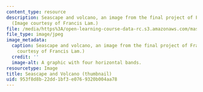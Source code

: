 ```yaml
---
content_type: resource
description: Seascape and volcano, an image from the final project of Francis Lam.
  (Image courtesy of Francis Lam.)
file: /media/https%3A/open-learning-course-data-rc.s3.amazonaws.com/mas-965-social-visualization-fall-2004/953f8d8b22dd1bf3e0769320b004aa78_mas-965f04-th.jpg
file_type: image/jpeg
image_metadata:
  caption: Seascape and volcano, an image from the final project of Francis Lam. (Image
    courtesy of Francis Lam.)
  credit: ''
  image-alt: A graphic with four horizontal bands.
resourcetype: Image
title: Seascape and Volcano (thumbnail)
uid: 953f8d8b-22dd-1bf3-e076-9320b004aa78
---
```

